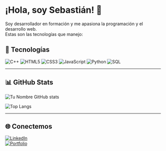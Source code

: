 # ¡Hola, soy Sebastián! 👋  

Soy desarrollador en formación y me apasiona la programación y el desarrollo web.  
Estas son las tecnologías que manejo:

## 🚀 Tecnologías

![C++](https://img.shields.io/badge/C++-00599C?style=for-the-badge&logo=cplusplus&logoColor=white)
![HTML5](https://img.shields.io/badge/HTML5-E34F26?style=for-the-badge&logo=html5&logoColor=white)
![CSS3](https://img.shields.io/badge/CSS3-1572B6?style=for-the-badge&logo=css3&logoColor=white)
![JavaScript](https://img.shields.io/badge/JavaScript-F7DF1E?style=for-the-badge&logo=javascript&logoColor=black)
![Python](https://img.shields.io/badge/Python-3776AB?style=for-the-badge&logo=python&logoColor=white)
![SQL](https://img.shields.io/badge/SQL-4479A1?style=for-the-badge&logo=mysql&logoColor=white)

---

## 📊 GitHub Stats

![Tu Nombre GitHub stats](https://github-readme-stats.vercel.app/api?username=spuchetti&show_icons=true&theme=radical)

![Top Langs](https://github-readme-stats.vercel.app/api/top-langs/?username=spuchetti&layout=compact&theme=radical)

---

## 🌐 Conectemos

[![LinkedIn](https://img.shields.io/badge/LinkedIn-0077B5?style=for-the-badge&logo=linkedin&logoColor=white)](https://linkedin.com/in/sebastianpuchetti)  
[![Portfolio](https://img.shields.io/badge/Portfolio-000000?style=for-the-badge&logo=vercel&logoColor=white)](https://TU-PORTFOLIO.com)


